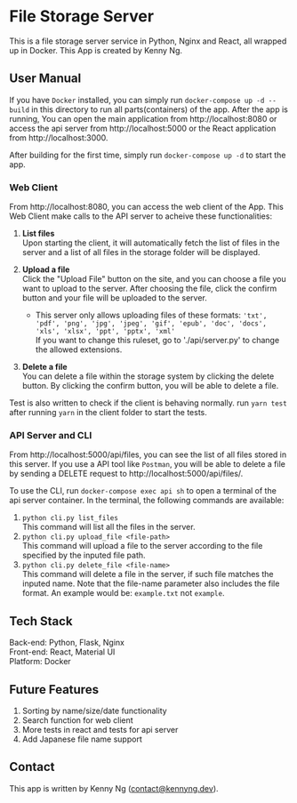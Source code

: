 # File Storage Server

This is a file storage server service in Python, Nginx and React, all wrapped up in Docker. This App is created by Kenny Ng.

## User Manual

If you have `Docker` installed, you can simply run `docker-compose up -d --build` in this directory to run all parts(containers) of the app. After the app is running, You can open the main application from http://localhost:8080 or access the api server from http://localhost:5000 or the React application from http://localhost:3000.

After building for the first time, simply run `docker-compose up -d` to start the app.

### Web Client

From http://localhost:8080, you can access the web client of the App.
This Web Client make calls to the API server to acheive these functionalities:

1. <b>List files</b><br/>
   Upon starting the client, it will automatically fetch the list of files in the server and a list of all files
   in the storage folder will be displayed.

2. <b>Upload a file</b><br/>
   Click the "Upload File" button on the site, and you can choose a file you want to upload to the server.
   After choosing the file, click the confirm button and your file will be uploaded to the server.

   - This server only allows uploading files of these formats:
     `'txt', 'pdf', 'png', 'jpg', 'jpeg', 'gif', 'epub', 'doc', 'docs', 'xls', 'xlsx', 'ppt', 'pptx', 'xml'`</br>
     If you want to change this ruleset, go to './api/server.py' to change the allowed extensions.

3. <b>Delete a file</b><br/>
   You can delete a file within the storage system by clicking the delete button. By clicking the confirm button, you will be able to delete a file.

Test is also written to check if the client is behaving normally. run `yarn test` after running `yarn` in the client folder to start the tests.

### API Server and CLI

From http://localhost:5000/api/files, you can see the list of all files stored in this server.
If you use a API tool like `Postman`, you will be able to delete a file by sending a DELETE request to http://localhost:5000/api/files/<filename>.

To use the CLI, run `docker-compose exec api sh` to open a terminal of the api server container.
In the terminal, the following commands are available:

1. `python cli.py list_files` </br>
   This command will list all the files in the server.
2. `python cli.py upload_file <file-path>` </br>
   This command will upload a file to the server according to the file specified by the inputed file path.
3. `python cli.py delete_file <file-name>` </br>
   This command will delete a file in the server, if such file matches the inputed name. Note that the file-name parameter also includes the file format. An example would be: `example.txt` not `example`.

## Tech Stack

Back-end: Python, Flask, Nginx </br>
Front-end: React, Material UI </br>
Platform: Docker

## Future Features

1.  Sorting by name/size/date functionality
2.  Search function for web client
3.  More tests in react and tests for api server
4.  Add Japanese file name support

## Contact

This app is written by Kenny Ng (contact@kennyng.dev).
